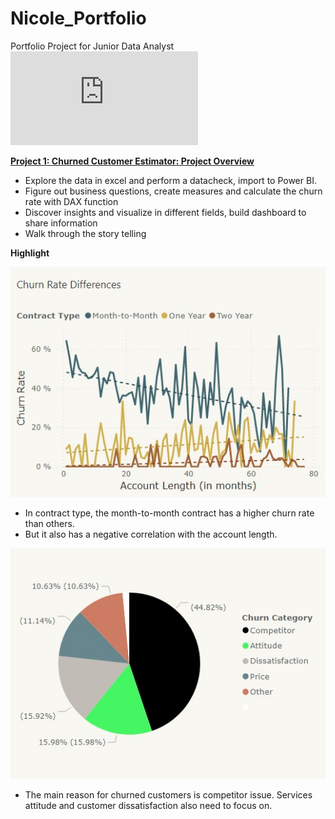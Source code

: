 # Nicole_Portfolio
Portfolio Project for Junior Data Analyst
![Preview in PDF](https://github.com/sakiileung/Nicole_Portfolio/blob/main/proj%20preview.pdf)

**[Project 1: Churned Customer Estimator: Project Overview](https://app.powerbi.com/groups/280e3b60-7f1d-4aa7-aeb8-afcd59dd51ed/reports/d62b5161-aabb-44a7-a1b2-ad29eb586e62?ctid=0f2cb4ab-c953-45af-a925-c8886dd3fc0f&pbi_source=linkShare)**
- Explore the data in excel and perform a datacheck, import to Power BI.
- Figure out business questions, create measures and calculate the churn rate with DAX function
- Discover insights and visualize in different fields, build dashboard to share information
- Walk through the story telling 

**Highlight**

![](Images/Picture2.jpg)

- In contract type, the month-to-month contract has a higher churn rate than others. 
- But it also has a negative correlation with the account length. 





![](Images/Picture1.jpg)

- The main reason for churned customers is competitor issue. Services attitude and customer dissatisfaction also need to focus on.



